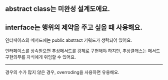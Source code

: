 abstract class는 미완성 설계도에요.
-

interface는 행위의 제약을 주고 싶을 때 사용해요.
-
인터페이스의 메서드에는 public abstract 키워드가 생략되어 있어요.

인터페이스를 상속받으면 추상메서드를 강제로 구현해야 하지만, 추상클래스는 메서드 구현의무를 자식에게 위임할 수 있어요.


---

경우의 수가 많지 않은 경우, overroding을 사용하면 유용해요.

